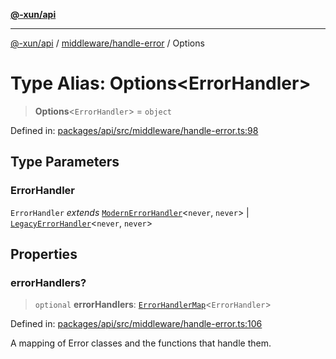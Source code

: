 [**@-xun/api**](../../../README.md)

***

[@-xun/api](../../../README.md) / [middleware/handle-error](../README.md) / Options

# Type Alias: Options\<ErrorHandler\>

> **Options**\<`ErrorHandler`\> = `object`

Defined in: [packages/api/src/middleware/handle-error.ts:98](https://github.com/Xunnamius/api-utils/blob/f86b6da3746432264ea1e1b00e1751b0fe171fe2/packages/api/src/middleware/handle-error.ts#L98)

## Type Parameters

### ErrorHandler

`ErrorHandler` *extends* [`ModernErrorHandler`](ModernErrorHandler.md)\<`never`, `never`\> \| [`LegacyErrorHandler`](LegacyErrorHandler.md)\<`never`, `never`\>

## Properties

### errorHandlers?

> `optional` **errorHandlers**: [`ErrorHandlerMap`](ErrorHandlerMap.md)\<`ErrorHandler`\>

Defined in: [packages/api/src/middleware/handle-error.ts:106](https://github.com/Xunnamius/api-utils/blob/f86b6da3746432264ea1e1b00e1751b0fe171fe2/packages/api/src/middleware/handle-error.ts#L106)

A mapping of Error classes and the functions that handle them.

